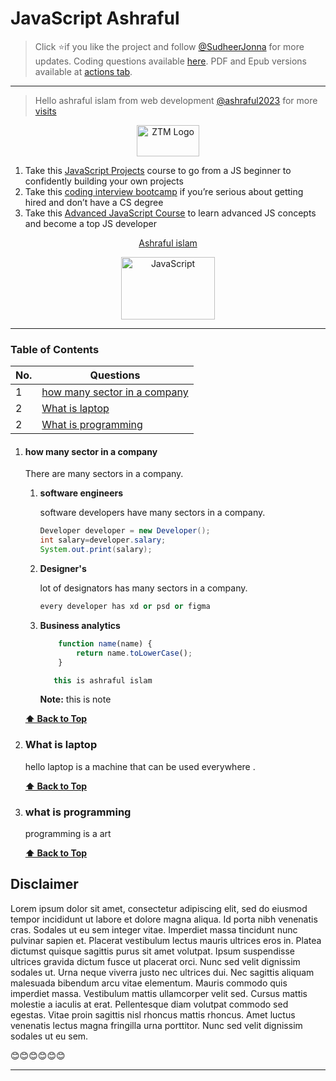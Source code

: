 # JavaScript Ashraful

> Click :star:if you like the project and follow [@SudheerJonna](https://twitter.com/SudheerJonna) for more updates. Coding questions available [here](#coding-exercise). PDF and Epub versions available at [actions tab](https://github.com/sudheerj/JavaScript-Interview-Questions/actions).

---

> Hello ashraful islam from web development [@ashraful2023](https://github.com/ashraful2020) for more [visits](https://github.com/ashraful2020)

<p align="center">
  <a href=https://zerotomastery.io/?utm_source=github&utm_medium=sponsor&utm_campaign=javascript-interview-questions>
    <img src=https://www.pixelstalk.net/wp-content/uploads/images6/8K-Wallpaper-Desktop.jpg alt="ZTM Logo" width="100" height="50">
  </a>
  <p align="center">
    <ol>
    <li>Take this <a href=https://links.zerotomastery.io/jsp_sudheer>JavaScript Projects</a> course to go from a JS beginner to confidently building your own projects</li>
    <li>Take this <a href=https://links.zerotomastery.io/mci_sudheer2>coding interview bootcamp</a> if you’re serious about getting hired and don’t have a CS degree</li>
    <li>Take this <a href=https://links.zerotomastery.io/ajs_sudheer>Advanced JavaScript Course</a> to learn advanced JS concepts and become a top JS developer</li>
    </ol>
  </p>
</p>

<div align="center">
    <p>
        <a href="https://ashraful.web.app">
           Ashraful islam 
            <div>
                <img src="https://img.youtube.com/vi/Zb4dPi7CANU/0.jpg" width="150" height="100" alt="JavaScript">
            </div>
        </a>
    </p>
</div>

---

### Table of Contents

| No. | Questions                                                      |
| --- | -------------------------------------------------------------- |
| 1   | [how many sector in a company ](#how-many-sector-in-a-company) |
| 2   | [What is laptop](#what-is-what-is-laptop)                      |
| 2   | [What is programming](#what-is-programming)                    |

1. #### how many sector in a company

   There are many sectors in a company.

   1. **software engineers**

      software developers have many sectors in a company.

      ```java
      Developer developer = new Developer();
      int salary=developer.salary;
      System.out.print(salary);
      ```

   2. **Designer's**

      lot of designators has many sectors in a company.

      ```python
      every developer has xd or psd or figma
      ```

   3. **Business analytics**

      ```javascript //it will treat to all as javascript code
          function name(name) {
              return name.toLowerCase();
          }

         this is ashraful islam

      ```

      **Note:** this is note

   **[⬆ Back to Top](#table-of-contents)**

2. ### What is laptop

   hello laptop is a machine that can be used everywhere .

   **[⬆ Back to Top](#table-of-contents)**

3. ### what is programming

   programming is a art

   **[⬆ Back to Top](#table-of-contents)**

## Disclaimer

Lorem ipsum dolor sit amet, consectetur adipiscing elit, sed do eiusmod tempor incididunt ut labore et dolore magna aliqua. Id porta nibh venenatis cras. Sodales ut eu sem integer vitae. Imperdiet massa tincidunt nunc pulvinar sapien et. Placerat vestibulum lectus mauris ultrices eros in. Platea dictumst quisque sagittis purus sit amet volutpat. Ipsum suspendisse ultrices gravida dictum fusce ut placerat orci. Nunc sed velit dignissim sodales ut. Urna neque viverra justo nec ultrices dui. Nec sagittis aliquam malesuada bibendum arcu vitae elementum. Mauris commodo quis imperdiet massa. Vestibulum mattis ullamcorper velit sed. Cursus mattis molestie a iaculis at erat. Pellentesque diam volutpat commodo sed egestas. Vitae proin sagittis nisl rhoncus mattis rhoncus. Amet luctus venenatis lectus magna fringilla urna porttitor. Nunc sed velit dignissim sodales ut eu sem.

😊😊😊😊😊😊

---
